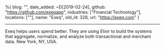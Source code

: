 %{
  blog: "",
  date_added: ~D[2019-02-24],
  github: "https://github.com/exeqapp",
  industries: ["Financial Technology"],
  locations: [""],
  name: "Exeq",
  old_id: 328,
  url: "https://exeq.com"
}

---

Exeq helps users spend better. They are using Elixir to build the systems that aggregate, normalize, and analyze both transactional and merchant data. New York, NY, USA.
